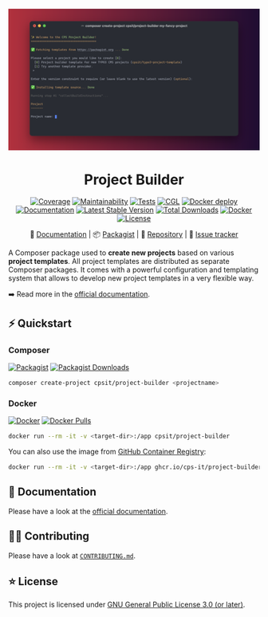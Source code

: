 <div align="center">

![Logo](docs/_static/img/header.svg)

# Project Builder

[![Coverage](https://codecov.io/gh/CPS-IT/Project-Builder/branch/develop/graph/badge.svg?token=u5Clk9nd9Q)](https://codecov.io/gh/CPS-IT/Project-Builder)
[![Maintainability](https://api.codeclimate.com/v1/badges/a84923d4d61c50561186/maintainability)](https://codeclimate.com/github/CPS-IT/project-builder/maintainability)
[![Tests](https://github.com/CPS-IT/project-builder/actions/workflows/tests.yaml/badge.svg)](https://github.com/CPS-IT/project-builder/actions/workflows/tests.yaml)
[![CGL](https://github.com/CPS-IT/project-builder/actions/workflows/cgl.yaml/badge.svg)](https://github.com/CPS-IT/project-builder/actions/workflows/cgl.yaml)
[![Docker deploy](https://github.com/CPS-IT/project-builder/actions/workflows/docker.yaml/badge.svg)](https://github.com/CPS-IT/project-builder/actions/workflows/docker.yaml)
[![Documentation](https://github.com/CPS-IT/project-builder/actions/workflows/documentation.yaml/badge.svg)](https://github.com/CPS-IT/project-builder/actions/workflows/documentation.yaml)
[![Latest Stable Version](http://poser.pugx.org/cpsit/project-builder/v)](https://packagist.org/packages/cpsit/project-builder)
[![Total Downloads](http://poser.pugx.org/cpsit/project-builder/downloads)](https://packagist.org/packages/cpsit/project-builder)
[![Docker](https://img.shields.io/docker/v/cpsit/project-builder?label=docker&sort=semver)](https://hub.docker.com/r/cpsit/project-builder)
[![License](http://poser.pugx.org/cpsit/project-builder/license)](LICENSE)

📙&nbsp;[Documentation](https://project-builder.cps-it.de/) |
📦&nbsp;[Packagist](https://packagist.org/packages/cpsit/project-builder) |
💾&nbsp;[Repository](https://github.com/CPS-IT/project-builder) |
🐛&nbsp;[Issue tracker](https://github.com/CPS-IT/project-builder/issues)

</div>

A Composer package used to **create new projects** based on various **project templates**.
All project templates are distributed as separate Composer packages. It comes with a
powerful configuration and templating system that allows to develop new project templates
in a very flexible way.

➡️ Read more in the [official documentation][1].

## ⚡ Quickstart

### Composer

[![Packagist](https://img.shields.io/packagist/v/cpsit/project-builder?label=version&logo=packagist)](https://packagist.org/packages/cpsit/project-builder)
[![Packagist Downloads](https://img.shields.io/packagist/dt/cpsit/project-builder?color=brightgreen)](https://packagist.org/packages/cpsit/project-builder)

```bash
composer create-project cpsit/project-builder <projectname>
```

### Docker

[![Docker](https://img.shields.io/docker/v/cpsit/project-builder?label=version&logo=docker&sort=semver)](https://hub.docker.com/r/cpsit/project-builder)
[![Docker Pulls](https://img.shields.io/docker/pulls/cpsit/project-builder?color=brightgreen)](https://hub.docker.com/r/cpsit/project-builder)

```bash
docker run --rm -it -v <target-dir>:/app cpsit/project-builder
```

You can also use the image from [GitHub Container Registry][2]:

```bash
docker run --rm -it -v <target-dir>:/app ghcr.io/cps-it/project-builder
```

## 📙 Documentation

Please have a look at the [official documentation][1].

## 🧑‍💻 Contributing

Please have a look at [`CONTRIBUTING.md`](CONTRIBUTING.md).

## ⭐ License

This project is licensed under [GNU General Public License 3.0 (or later)](LICENSE).

[1]: https://project-builder.cps-it.de/
[2]: https://github.com/CPS-IT/project-builder/pkgs/container/project-builder
